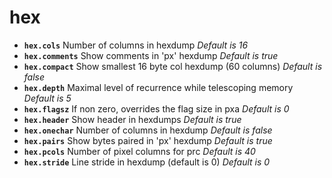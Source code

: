 <!-- TITLE: hex -->

# hex

- **`hex.cols`** Number of columns in hexdump _Default is 16_
- **`hex.comments`** Show comments in 'px' hexdump _Default is true_
- **`hex.compact`** Show smallest 16 byte col hexdump (60 columns) _Default is false_
- **`hex.depth`** Maximal level of recurrence while telescoping memory _Default is 5_
- **`hex.flagsz`** If non zero, overrides the flag size in pxa _Default is 0_
- **`hex.header`** Show header in hexdumps _Default is true_
- **`hex.onechar`** Number of columns in hexdump _Default is false_
- **`hex.pairs`** Show bytes paired in 'px' hexdump _Default is true_
- **`hex.pcols`** Number of pixel columns for prc _Default is 40_
- **`hex.stride`** Line stride in hexdump (default is 0) _Default is 0_

<p hidden>hex.cols hex.comments hex.compact hex.depth hex.flagsz hex.header hex.onechar hex.pairs hex.pcols hex.stride</p>